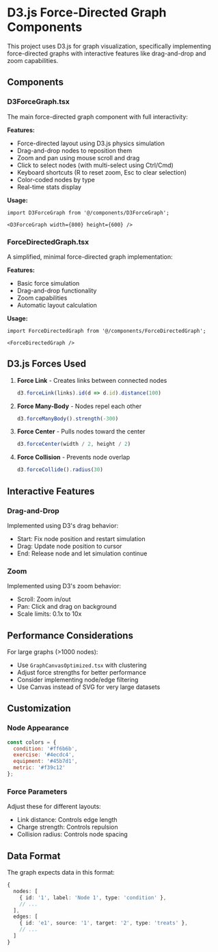 # D3.js Force-Directed Graph Components

This project uses D3.js for graph visualization, specifically implementing force-directed graphs with interactive features like drag-and-drop and zoom capabilities.

## Components

### D3ForceGraph.tsx
The main force-directed graph component with full interactivity:

**Features:**
- Force-directed layout using D3.js physics simulation
- Drag-and-drop nodes to reposition them
- Zoom and pan using mouse scroll and drag
- Click to select nodes (with multi-select using Ctrl/Cmd)
- Keyboard shortcuts (R to reset zoom, Esc to clear selection)
- Color-coded nodes by type
- Real-time stats display

**Usage:**
```tsx
import D3ForceGraph from '@/components/D3ForceGraph';

<D3ForceGraph width={800} height={600} />
```

### ForceDirectedGraph.tsx
A simplified, minimal force-directed graph implementation:

**Features:**
- Basic force simulation
- Drag-and-drop functionality
- Zoom capabilities
- Automatic layout calculation

**Usage:**
```tsx
import ForceDirectedGraph from '@/components/ForceDirectedGraph';

<ForceDirectedGraph />
```

## D3.js Forces Used

1. **Force Link** - Creates links between connected nodes
   ```js
   d3.forceLink(links).id(d => d.id).distance(100)
   ```

2. **Force Many-Body** - Nodes repel each other
   ```js
   d3.forceManyBody().strength(-300)
   ```

3. **Force Center** - Pulls nodes toward the center
   ```js
   d3.forceCenter(width / 2, height / 2)
   ```

4. **Force Collision** - Prevents node overlap
   ```js
   d3.forceCollide().radius(30)
   ```

## Interactive Features

### Drag-and-Drop
Implemented using D3's drag behavior:
- Start: Fix node position and restart simulation
- Drag: Update node position to cursor
- End: Release node and let simulation continue

### Zoom
Implemented using D3's zoom behavior:
- Scroll: Zoom in/out
- Pan: Click and drag on background
- Scale limits: 0.1x to 10x

## Performance Considerations

For large graphs (>1000 nodes):
- Use `GraphCanvasOptimized.tsx` with clustering
- Adjust force strengths for better performance
- Consider implementing node/edge filtering
- Use Canvas instead of SVG for very large datasets

## Customization

### Node Appearance
```js
const colors = {
  condition: '#ff6b6b',
  exercise: '#4ecdc4',
  equipment: '#45b7d1',
  metric: '#f39c12'
};
```

### Force Parameters
Adjust these for different layouts:
- Link distance: Controls edge length
- Charge strength: Controls repulsion
- Collision radius: Controls node spacing

## Data Format

The graph expects data in this format:
```typescript
{
  nodes: [
    { id: '1', label: 'Node 1', type: 'condition' },
    // ...
  ],
  edges: [
    { id: 'e1', source: '1', target: '2', type: 'treats' },
    // ...
  ]
}
```